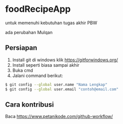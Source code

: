 # foodRecipeApp
untuk memenuhi kebutuhan tugas akhir PBW

ada perubahan
Mulqan

## Persiapan
1. Install git di windows klik https://gitforwindows.org/
2. Install seperti biasa sampai akhir
3. Buka cmd
4. Jalani command berikut:
```bash
$ git config --global user.name "Nama Lengkap"
$ git config --global user.email "contoh@email.com"
```

## Cara kontribusi
Baca https://www.petanikode.com/github-workflow/
